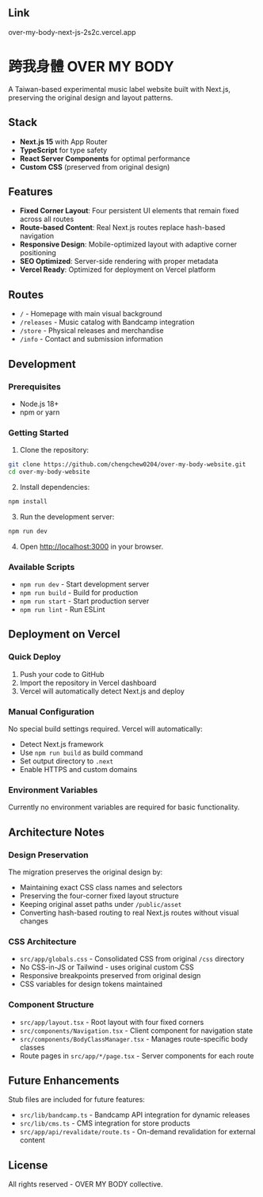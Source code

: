 ## Link
over-my-body-next-js-2s2c.vercel.app

# 跨我身體 OVER MY BODY

A Taiwan-based experimental music label website built with Next.js, preserving the original design and layout patterns.

## Stack

- **Next.js 15** with App Router
- **TypeScript** for type safety
- **React Server Components** for optimal performance
- **Custom CSS** (preserved from original design)

## Features

- **Fixed Corner Layout**: Four persistent UI elements that remain fixed across all routes
- **Route-based Content**: Real Next.js routes replace hash-based navigation
- **Responsive Design**: Mobile-optimized layout with adaptive corner positioning
- **SEO Optimized**: Server-side rendering with proper metadata
- **Vercel Ready**: Optimized for deployment on Vercel platform

## Routes

- `/` - Homepage with main visual background
- `/releases` - Music catalog with Bandcamp integration
- `/store` - Physical releases and merchandise
- `/info` - Contact and submission information

## Development

### Prerequisites

- Node.js 18+ 
- npm or yarn

### Getting Started

1. Clone the repository:
```bash
git clone https://github.com/chengchew0204/over-my-body-website.git
cd over-my-body-website
```

2. Install dependencies:
```bash
npm install
```

3. Run the development server:
```bash
npm run dev
```

4. Open [http://localhost:3000](http://localhost:3000) in your browser.

### Available Scripts

- `npm run dev` - Start development server
- `npm run build` - Build for production
- `npm run start` - Start production server
- `npm run lint` - Run ESLint

## Deployment on Vercel

### Quick Deploy

1. Push your code to GitHub
2. Import the repository in Vercel dashboard
3. Vercel will automatically detect Next.js and deploy

### Manual Configuration

No special build settings required. Vercel will automatically:
- Detect Next.js framework
- Use `npm run build` as build command
- Set output directory to `.next`
- Enable HTTPS and custom domains

### Environment Variables

Currently no environment variables are required for basic functionality.

## Architecture Notes

### Design Preservation

The migration preserves the original design by:
- Maintaining exact CSS class names and selectors
- Preserving the four-corner fixed layout structure  
- Keeping original asset paths under `/public/asset`
- Converting hash-based routing to real Next.js routes without visual changes

### CSS Architecture

- `src/app/globals.css` - Consolidated CSS from original `/css` directory
- No CSS-in-JS or Tailwind - uses original custom CSS
- Responsive breakpoints preserved from original design
- CSS variables for design tokens maintained

### Component Structure

- `src/app/layout.tsx` - Root layout with four fixed corners
- `src/components/Navigation.tsx` - Client component for navigation state
- `src/components/BodyClassManager.tsx` - Manages route-specific body classes
- Route pages in `src/app/*/page.tsx` - Server components for each route

## Future Enhancements

Stub files are included for future features:

- `src/lib/bandcamp.ts` - Bandcamp API integration for dynamic releases
- `src/lib/cms.ts` - CMS integration for store products
- `src/app/api/revalidate/route.ts` - On-demand revalidation for external content

## License

All rights reserved - OVER MY BODY collective.
